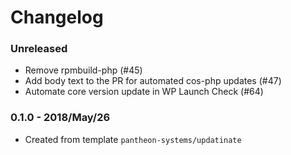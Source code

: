 # Changelog

### Unreleased

* Remove rpmbuild-php (#45)
* Add body text to the PR for automated cos-php updates (#47)
* Automate core version update in WP Launch Check (#64)

### 0.1.0 - 2018/May/26

* Created from template `pantheon-systems/updatinate`
